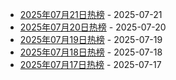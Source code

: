 * [2025年07月21日热榜](https://product-daily.haha.ai/posts/20250721) - 2025-07-21
* [2025年07月20日热榜](https://product-daily.haha.ai/posts/20250720) - 2025-07-20
* [2025年07月19日热榜](https://product-daily.haha.ai/posts/20250719) - 2025-07-19
* [2025年07月18日热榜](https://product-daily.haha.ai/posts/20250718) - 2025-07-18
* [2025年07月17日热榜](https://product-daily.haha.ai/posts/20250717) - 2025-07-17
